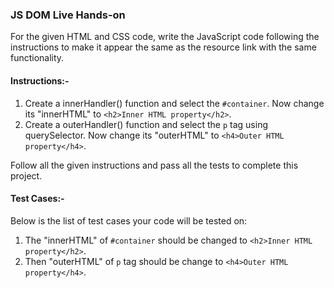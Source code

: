 ### JS DOM Live Hands-on

For the given HTML and CSS code, write the JavaScript code following the instructions to make it appear the same as the resource link with the same functionality.

#### Instructions:-

1. Create a innerHandler() function and select the `#container`. Now change its "innerHTML" to `<h2>Inner HTML property</h2>`.
2. Create a outerHandler() function and select the `p` tag using querySelector. Now change its "outerHTML" to `<h4>Outer HTML property</h4>`.

Follow all the given instructions and pass all the tests to complete this project.

#### Test Cases:-

Below is the list of test cases your code will be tested on:

1. The "innerHTML" of `#container` should be changed to `<h2>Inner HTML property</h2>`.
2. Then "outerHTML" of `p` tag should be change to `<h4>Outer HTML property</h4>`.

